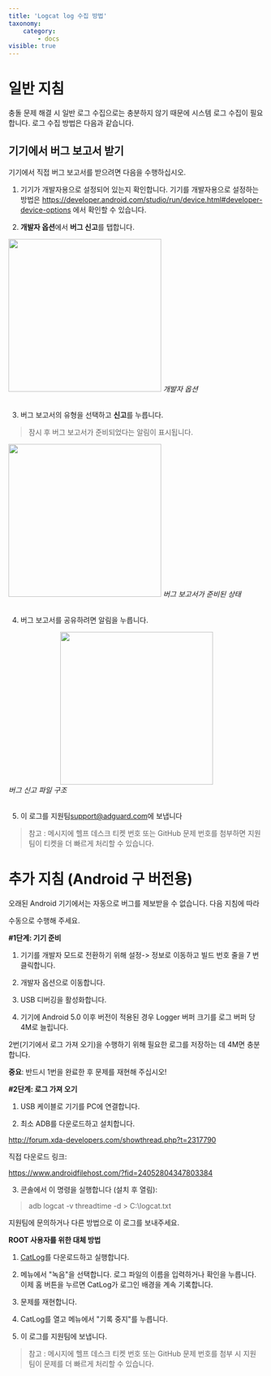 ```yaml
---
title: 'Logcat log 수집 방법'
taxonomy:
    category:
        - docs
visible: true
---
```

# 일반 지침

충돌 문제 해결 시 일반 로그 수집으로는 충분하지 않기 때문에 시스템 로그 수집이 필요합니다. 로그 수집 방법은 다음과 같습니다.

## 기기에서 버그 보고서 받기

기기에서 직접 버그 보고서를 받으려면 다음을 수행하십시오.

1) 기기가 개발자용으로 설정되어 있는지 확인합니다. 기기를 개발자용으로 설정하는 방법은 https://developer.android.com/studio/run/device.html#developer-device-options 에서 확인할 수 있습니다.

2) **개발자 옵션**에서 **버그 신고**를 탭합니다.

<img src="https://cdn.adguard.com/public/Adguard/kb/newscreenshots/Ko/LogCat/kor1.png" width="301" />
<i>개발자 옵션</i>
<br><br>

3) 버그 보고서의 유형을 선택하고 **신고**를 누릅니다.
>잠시 후 버그 보고서가 준비되었다는 알림이 표시됩니다.

<img src="https://cdn.adguard.com/public/Adguard/kb/newscreenshots/Ko/LogCat/kor2.png" width="301" />
<i>버그 보고서가 준비된 상태</i>
<br><br>

4) 버그 보고서를 공유하려면 알림을 누릅니다.

<center><img src="https://cdn.adguard.com/public/Adguard/kb/newscreenshots/Ko/LogCat/3.png" width="301" /></center>
<i>버그 신고 파일 구조</i>
<br><br>

5) 이 로그를 지원팀[support@adguard.com](support@adguard.com)에 보냅니다

> 참고 : 메시지에 헬프 데스크 티켓 번호 또는 GitHub 문제 번호를 첨부하면 지원팀이 티켓을 더 빠르게 처리할 수 있습니다.

# 추가 지침 (Android 구 버전용)
오래된 Android 기기에서는 자동으로 버그를 제보받을 수 없습니다. 다음 지침에 따라

수동으로 수행해 주세요.

**#1단계: 기기 준비**

1. 기기를 개발자 모드로 전환하기 위해 설정-> 정보로 이동하고 빌드 번호 줄을 7 번 클릭합니다.

2. 개발자 옵션으로 이동합니다.

3. USB 디버깅을 활성화합니다.

4. 기기에 Android 5.0 이후 버전이 적용된 경우 Logger 버퍼 크기를 로그 버퍼 당 4M로 늘립니다.

2번(기기에서 로그 가져 오기)을 수행하기 위해 필요한 로그를 저장하는 데 4M면 충분합니다.

**중요**: 반드시 1번을 완료한 후 문제를 재현해 주십시오!

**#2단계: 로그 가져 오기**

1. USB 케이블로 기기를 PC에 연결합니다.

2. 최소 ADB를 다운로드하고 설치합니다.

<http://forum.xda-developers.com/showthread.php?t=2317790>

직접 다운로드 링크:

<https://www.androidfilehost.com/?fid=24052804347803384>

3. 콘솔에서 이 명령을 실행합니다 (설치 후 열림):

>adb logcat -v threadtime -d > C:\logcat.txt

지원팀에 문의하거나 다른 방법으로 이 로그를 보내주세요.

**ROOT 사용자를 위한 대체 방법**

1. [CatLog](https://play.google.com/store/apps/details?id=com.nolanlawson.logcat)를 다운로드하고 실행합니다.

2. 메뉴에서 "녹음"을 선택합니다. 로그 파일의 이름을 입력하거나 확인을 누릅니다. 이제 홈 버튼을 누르면 CatLog가 로그인 배경을 계속 기록합니다.

3. 문제를 재현합니다.

4. CatLog를 열고 메뉴에서 "기록 중지"를 누릅니다.

5. 이 로그를 지원팀에 보냅니다.

>참고 : 메시지에 헬프 데스크 티켓 번호 또는 GitHub 문제 번호를 첨부 시 지원 팀이 문제를 더 빠르게 처리할 수 있습니다.
